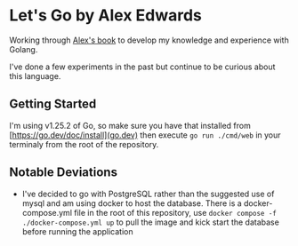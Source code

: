 # Let's Go by Alex Edwards

Working through [Alex's book](https://lets-go.alexedwards.net/) to develop my knowledge and experience with Golang.

I've done a few experiments in the past but continue to be curious about this language.

## Getting Started

I'm using v1.25.2 of Go, so make sure you have that installed from [https://go.dev/doc/install](go.dev) then execute `go run ./cmd/web` in your terminaly from the root of the repository.

## Notable Deviations

- I've decided to go with PostgreSQL rather than the suggested use of mysql and am using docker to host the database. There is a docker-compose.yml file in the root of this repository, use `docker compose -f ./docker-compose.yml up` to pull the image and kick start the database before running the application